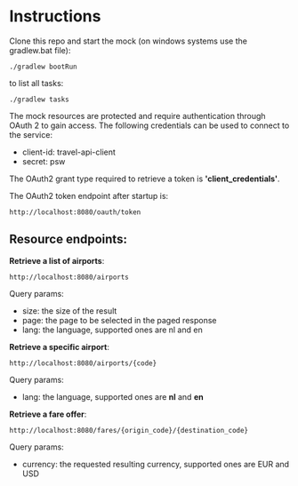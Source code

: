 Instructions
============

Clone this repo and start the mock (on windows systems use the gradlew.bat file):

`./gradlew bootRun`

to list all tasks:

`./gradlew tasks`

The mock resources are protected and require authentication through OAuth 2 to gain access. The following credentials can be used to connect to the service:
 
- client-id: travel-api-client
- secret: psw
 
The OAuth2 grant type required to retrieve a token is **'client_credentials'**.
 
The OAuth2 token endpoint after startup is:
 
`http://localhost:8080/oauth/token`
 
Resource endpoints:
-------------------

**Retrieve a list of airports**:

`http://localhost:8080/airports`

Query params:

- size: the size of the result
- page: the page to be selected in the paged response
- lang: the language, supported ones are nl and en

**Retrieve a specific airport**:

`http://localhost:8080/airports/{code}`

Query params:

- lang: the language, supported ones are **nl** and **en**


**Retrieve a fare offer**:

`http://localhost:8080/fares/{origin_code}/{destination_code}`

Query params:

- currency: the requested resulting currency, supported ones are EUR and USD
 

